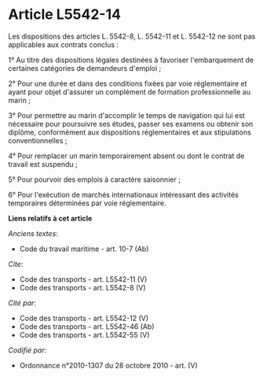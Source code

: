 # Article L5542-14

Les dispositions des articles L. 5542-8, L. 5542-11 et L. 5542-12 ne sont pas applicables aux contrats conclus : 

1° Au titre des dispositions légales destinées à favoriser l'embarquement de certaines catégories de demandeurs d'emploi ; 

2° Pour une durée et dans des conditions fixées par voie réglementaire et ayant pour objet d'assurer un complément de
formation professionnelle au marin ; 

3° Pour permettre au marin d'accomplir le temps de navigation qui lui est nécessaire pour poursuivre ses études, passer ses
examens ou obtenir son diplôme, conformément aux dispositions réglementaires et aux stipulations conventionnelles ; 

4° Pour remplacer un marin temporairement absent ou dont le contrat de travail est suspendu ; 

5° Pour pourvoir des emplois à caractère saisonnier ; 

6° Pour l'exécution de marchés internationaux intéressant des activités temporaires déterminées par voie réglementaire.

**Liens relatifs à cet article**

_Anciens textes_:

  - Code du travail maritime - art. 10-7 (Ab)

_Cite_:

  - Code des transports - art. L5542-11 (V)
  - Code des transports - art. L5542-8 (V)

_Cité par_:

  - Code des transports - art. L5542-12 (V)
  - Code des transports - art. L5542-46 (Ab)
  - Code des transports - art. L5542-55 (V)

_Codifié par_:

  - Ordonnance n°2010-1307 du 28 octobre 2010 - art. (V)
